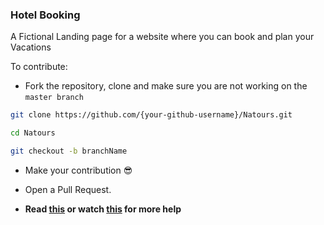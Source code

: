 ### Hotel Booking

A Fictional Landing page for a website where you can book and plan your Vacations

To contribute:

- Fork the repository, clone and make sure you are not working on the `master branch`

```bash
git clone https://github.com/{your-github-username}/Natours.git
```

```bash
cd Natours
```

```bash
git checkout -b branchName
```

- Make your contribution 😎

- Open a Pull Request.

- **Read [this](https://help.github.com/en/articles/creating-a-pull-request-from-a-fork) or watch [this](https://www.youtube.com/watch?v=G1I3HF4YWEw) for more help**
